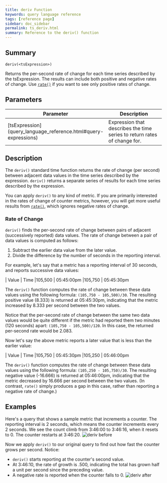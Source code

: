 ```yaml
---
title: deriv Function
keywords: query language reference
tags: [reference page]
sidebar: doc_sidebar
permalink: ts_deriv.html
summary: Reference to the deriv() function
---
```

## Summary
```
deriv(<tsExpression>)
```
Returns the per-second rate of change for each time series described by the tsExpression. The results can include both positive and negative rates of change. Use [`rate()`](ts_rate.html) if you want to see only positive rates of change.

## Parameters
<table>
<tbody>
<thead>
<tr><th width="20%">Parameter</th><th width="80%">Description</th></tr>
</thead>
<tr>
<td markdown="span"> [tsExpression](query_language_reference.html#query-expressions)</td>
<td>Expression that describes the time series to return rates of change for. </td></tr>
</tbody>
</table>


## Description

The `deriv()` standard time function returns the rate of change (per second) between adjacent data values in the time series described by the expression. `deriv()` returns a separate series of results for each time series described by the expression.

You can apply `deriv()` to any kind of metric. If you are primarily interested in the rates of change of counter metrics, however, you will get more useful results from [`rate()`](ts_rate.html), which ignores negative rates of change. 

### Rate of Change

`deriv()` finds the per-second rate of change between pairs of adjacent (successively reported) data values.
The rate of change between a pair of data values is computed as follows: 
1. Subtract the earlier data value from the later value.
2. Divide the difference by the number of seconds in the reporting interval.

For example, let's say that a metric has a reporting interval of 30 seconds, and reports successive data values: 

| Value | Time
|105,500 | 05:45:00pm 
|105,750 | 05:45:30pm

The `deriv()` function computes the rate of change between these data values using the following formula: `(105,750 - 105,500)/30`. The resulting positive value (8.333) is returned at 05:45:30pm, indicating that the metric increased by 8.333 per second between the two values.

Notice that the per-second rate of change between the same two data values would be quite different if the metric had reported them two minutes (120 seconds) apart: `(105,750 - 105,500)/120`.  In this case, the returned per-second rate would be 2.083.

Now let's say the above metric reports a later value that is less than the earlier value:

| Value | Time
|105,750 | 05:45:30pm 
|105,250 | 05:46:00pm

The `deriv()` function computes the rate of change between these data values using the following formula: `(105,250 - 105,750)/30`. The resulting negative value (-16.666) is returned at 05:46:00pm, indicating that the metric decreased by 16.666 per second between the two values. (In contrast, `rate()` simply produces a gap in this case, rather than reporting a negative rate of change.) 


## Examples

Here's a query that shows a sample metric that increments a counter. The reporting interval is 2 seconds, which means the counter increments every 2 seconds. We see the count climb from 3:46:00 to 3:46:16, when it resets to 0. The counter restarts at 3:46:20.
![deriv before](images/ts_deriv_before.png)

Now we apply `deriv()` to our original query to find out how fast the counter grows per second. Notice: 
* `deriv()`  starts reporting at the counter's second value. 
* At 3:46:10, the rate of growth is .500, indicating the total has grown half a unit per second since the preceding value.
* A negative rate is reported when the counter falls to 0. 
![deriv after](images/ts_deriv_after.png)
